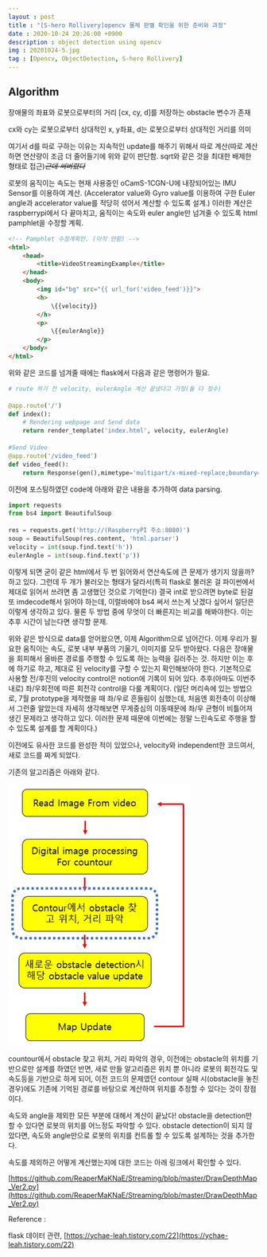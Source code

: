 ```yaml
---
layout : post
title : "[S-hero Rollivery]opencv 물체 판별 확인을 위한 준비와 과정"
date : 2020-10-24 20:26:00 +0900
description : object detection using opencv
img : 20201024-5.jpg
tag : [Opencv, ObjectDetection, S-hero Rollivery]
---
```


## Algorithm

장애물의 좌표와 로봇으로부터의 거리 [cx, cy, d]를 저장하는 obstacle 변수가 존재

cx와 cy는 로봇으로부터 상대적인 x, y좌표, d는 로봇으로부터 상대적인 거리를 의미

여기서 d를 따로 구하는 이유는 지속적인 update를 해주기 위해서 따로 계산(따로 계산하면 연산량이 조금 더 줄어들기에 위와 같이 판단함. sqrt와 같은 것을 최대한 배제한 형태로 접근)~~*근데 써버렸다*~~



로봇의 움직이는 속도는 현재 사용중인 oCamS-1CGN-U에 내장되어있는 IMU Sensor를 이용하여 계산. (Accelerator value와 Gyro value를 이용하여 구한 Euler angle과 accelerator value를 적당히 섞어서 계산할 수 있도록 설계.) 이러한 계산은 raspberrypi에서 다 끝마치고, 움직이는 속도와 euler angle만 넘겨줄 수 있도록 html pamphlet을 수정할 계획.



```html
<!-- Pamphlet 수정계획안. (아직 안함) -->
<html>
	<head>
		<title>VideoStreamingExample</title>
	</head>
	<body>
		<img id="bg" src="{{ url_for('video_feed')}}">
        <h>
            \{{velocity}}
        </h>
        <p>
            \{{eulerAngle}}
        </p>
	</body>
</html>
```



위와 같은 코드를 넘겨줄 때에는 flask에서 다음과 같은 명령어가 필요.

```python
# route 하기 전 velocity, eulerAngle 계산 끝냈다고 가정(둘 다 정수)

@app.route('/')
def index():
    # Rendering webpage and Send data
    return render_template('index.html', velocity, eulerAngle)
    
#Send Video
@app.route('/video_feed')
def video_feed():
    return Response(gen(),mimetype='multipart/x-mixed-replace;boundary=frame')
```



이전에 포스팅하였던 code에 아래와 같은 내용을 추가하여 data parsing.

```python
import requests
from bs4 import BeautifulSoup

res = requests.get('http://(RaspberryPI 주소:8080)')
soup = BeautifulSoup(res.content, 'html.parser')
velocity = int(soup.find.text('h'))
eulerAngle = int(soup.find.text('p'))
```

 이렇게 되면 굳이 같은 html에서 두 번 읽어와서 연산속도에 큰 문제가 생기지 않을까? 하고 있다. 그런데 두 개가 불러오는 형태가 달라서(특히 flask로 불러온 걸 파이썬에서 제대로 읽어서 쓰려면 좀 고생했던 것으로 기억한다) 결국 int로 받으려면 byte로 된걸 또 imdecode해서 읽어야 하는데, 이럴바에야 bs4 써서 쓰는게 낫겠다 싶어서 일단은 이렇게 생각하고 있다. 물론 두 방법 중에 무엇이 더 빠른지는 비교를 해봐야한다. 이는 추후 시간이 남는다면 생각할 문제.



 위와 같은 방식으로 data를 얻어왔으면, 이제 Algorithm으로 넘어간다. 이제 우리가 필요한 움직이는 속도, 로봇 내부 부품의 기울기, 이미지를 모두 받아왔다. 다음은 장애물을 회피해서 올바른 경로를 주행할 수 있도록 하는 능력을 길러주는 것. 하지만 이는 후에 하기로 하고, 제대로 된 velocity를 구할 수 있는지 확인해보아야 한다. 기본적으로 사용할 전/후진의 velocity control은 notion에 기록이 되어 있다. 추후(아마도 이번주 내로) 좌/우회전에 따른 회전각 control을 다룰 계획이다. (일단 머리속에 있는 방법으로, 7월 prototype을 제작했을 때 좌/우로 흔들림이 심했는데, 처음엔 회전축이 이상해서 그런줄 알았는데 자세히 생각해보면 무게중심의 이동때문에 좌/우 균형이 비틀어져 생긴 문제라고 생각하고 있다. 이러한 문제 때문에 이번에는 정말 느린속도로 주행을 할 수 있도록 설계를 할 계획이다.)



 이전에도 유사한 코드를 완성한 적이 있었으나, velocity와 independent한 코드여서, 새로 코드를 짜게 되었다.



 기존의 알고리즘은 아래와 같다.

![img1](https://raw.githubusercontent.com/ReaperMaKNaE/reapermaknae.github.io/main/assets/img/20201024-4.jpg)

 countour에서 obstacle 찾고 위치, 거리 파악의 경우, 이전에는 obstacle의 위치를 기반으로만 설계를 하였던 반면, 새로 만들 알고리즘은 위치 뿐 아니라 로봇의 회전각도 및 속도등을 기반으로 하게 되어, 이전 코드의 문제였던 contour 실패 시(obstacle을 놓친 경우)에도 기존에 기억된 경로를 바탕으로 계산하여 위치를 추정할 수 있다는 것이 장점이다. 



 속도와 angle을 제외한 모든 부분에 대해서 계산이 끝났다! obstacle을 detection만 할 수 있다면 로봇의 위치를 어느정도 파악할 수 있다. obstacle detection이 되지 않았다면, 속도와 angle만으로 로봇의 위치를 컨트롤 할 수 있도록 설계하는 것을 추가한다.



속도를 제외하곤 어떻게 계산했는지에 대한 코드는 아래 링크에서 확인할 수 있다.

[https://github.com/ReaperMaKNaE/Streaming/blob/master/DrawDepthMap_Ver2.py](https://github.com/ReaperMaKNaE/Streaming/blob/master/DrawDepthMap_Ver2.py)





Reference : 

flask 데이터 관련, [https://ychae-leah.tistory.com/22](https://ychae-leah.tistory.com/22)